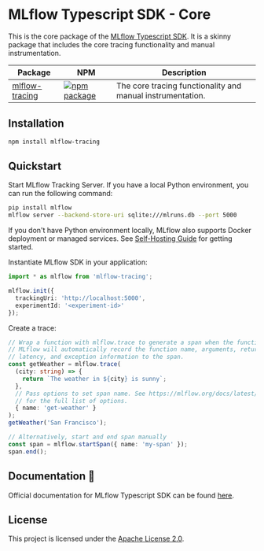 # MLflow Typescript SDK - Core

This is the core package of the [MLflow Typescript SDK](https://github.com/mlflow/mlflow/tree/main/libs/typescript). It is a skinny package that includes the core tracing functionality and manual instrumentation.

| Package              | NPM                                                                                                                           | Description                                                |
| -------------------- | ----------------------------------------------------------------------------------------------------------------------------- | ---------------------------------------------------------- |
| [mlflow-tracing](./) | [![npm package](https://img.shields.io/npm/v/mlflow-tracing?style=flat-square)](https://www.npmjs.com/package/mlflow-tracing) | The core tracing functionality and manual instrumentation. |

## Installation

```bash
npm install mlflow-tracing
```

## Quickstart

Start MLflow Tracking Server. If you have a local Python environment, you can run the following command:

```bash
pip install mlflow
mlflow server --backend-store-uri sqlite:///mlruns.db --port 5000
```

If you don't have Python environment locally, MLflow also supports Docker deployment or managed services. See [Self-Hosting Guide](https://mlflow.org/docs/latest/self-hosting/index.html) for getting started.

Instantiate MLflow SDK in your application:

```typescript
import * as mlflow from 'mlflow-tracing';

mlflow.init({
  trackingUri: 'http://localhost:5000',
  experimentId: '<experiment-id>'
});
```

Create a trace:

```typescript
// Wrap a function with mlflow.trace to generate a span when the function is called.
// MLflow will automatically record the function name, arguments, return value,
// latency, and exception information to the span.
const getWeather = mlflow.trace(
  (city: string) => {
    return `The weather in ${city} is sunny`;
  },
  // Pass options to set span name. See https://mlflow.org/docs/latest/genai/tracing/app-instrumentation/typescript-sdk
  // for the full list of options.
  { name: 'get-weather' }
);
getWeather('San Francisco');

// Alternatively, start and end span manually
const span = mlflow.startSpan({ name: 'my-span' });
span.end();
```

## Documentation 📘

Official documentation for MLflow Typescript SDK can be found [here](https://mlflow.org/docs/latest/genai/tracing/app-instrumentation/typescript-sdk).

## License

This project is licensed under the [Apache License 2.0](https://github.com/mlflow/mlflow/blob/master/LICENSE.txt).
